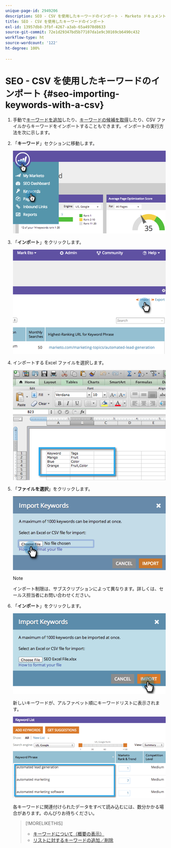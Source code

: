 ```yaml
---
unique-page-id: 2949206
description: SEO - CSV を使用したキーワードのインポート - Marketo ドキュメント - 製品ドキュメント
title: SEO - CSV を使用したキーワードのインポート
exl-id: 13957db8-3fbf-4267-a3ab-65a4978d8633
source-git-commit: 72e1d29347bd5b77107da1e9c30169cb6490c432
workflow-type: ht
source-wordcount: '122'
ht-degree: 100%

---
```


# SEO - CSV を使用したキーワードのインポート {#seo-importing-keywords-with-a-csv}

1. 手動で[キーワードを追加](/help/marketo/product-docs/additional-apps/seo/keywords/seo-add-keywords.md)したり、[キーワードの候補を取得](/help/marketo/product-docs/additional-apps/seo/keywords/seo-get-suggested-keywords.md)したり、CSV ファイルからキーワードをインポートすることもできます。インポートの実行方法を次に示します。

1. 「**キーワード**」セクションに移動します。

   ![](assets/image2014-9-18-11-3a44-3a25.png)

1. 「**インポート**」をクリックします。

   ![](assets/image2014-9-18-11-3a44-3a36.png)

1. インポートする Excel ファイルを選択します。

   ![](assets/image2014-9-18-11-3a44-3a42.png)

1. 「**ファイルを選択**」をクリックします。

   ![](assets/image2014-9-18-11-3a44-3a46.png)

   >[!NOTE]
   >
   >インポート制限は、サブスクリプションによって異なります。詳しくは、セールス担当者にお問い合わせください。

1. 「**インポート**」をクリックします。

   ![](assets/image2014-9-18-11-3a45-3a25.png)

   新しいキーワードが、アルファベット順にキーワードリストに表示されます。

   ![](assets/image2014-9-18-11-3a45-3a30.png)

   各キーワードに関連付けられたデータをすべて読み込むには、数分かかる場合があります。のんびりお待ちください。

   >[!MORELIKETHIS]
   >
   >* [キーワードについて（概要の表示）](/help/marketo/product-docs/additional-apps/seo/keywords/seo-understanding-keywords.md)
   >* [リストに対するキーワードの追加／削除](/help/marketo/product-docs/additional-apps/seo/keywords/seo-add-remove-keywords-from-a-list.md)

